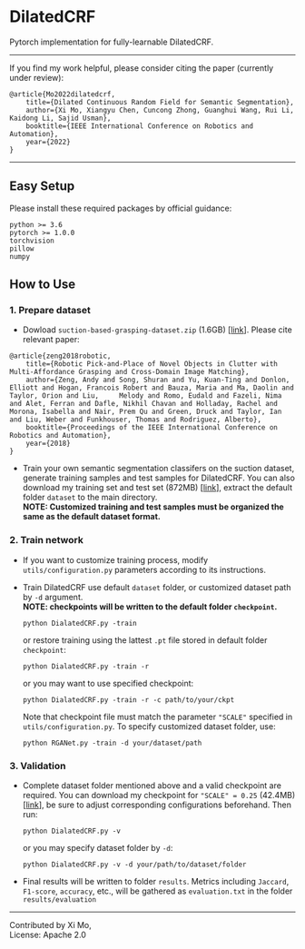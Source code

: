 # DilatedCRF
Pytorch implementation for fully-learnable DilatedCRF. 
***********************************
If you find my work helpful, please consider citing the paper (currently under review):
```
@article{Mo2022dilatedcrf,
    title={Dilated Continuous Random Field for Semantic Segmentation},  
    author={Xi Mo, Xiangyu Chen, Cuncong Zhong, Guanghui Wang, Rui Li, Kaidong Li, Sajid Usman},
    booktitle={IEEE International Conference on Robotics and Automation}, 
    year={2022}  
}
```
***********************************
## Easy Setup
Please install these required packages by official guidance:

`python >= 3.6`   
`pytorch >= 1.0.0`  
`torchvision`   
`pillow`   
`numpy`

## How to Use
### 1. Prepare dataset
* Dowload `suction-based-grasping-dataset.zip` (1.6GB) [[link](https://vision.princeton.edu/projects/2017/arc/)].
Please cite relevant paper:
```
@article{zeng2018robotic, 
    title={Robotic Pick-and-Place of Novel Objects in Clutter with Multi-Affordance Grasping and Cross-Domain Image Matching},  
    author={Zeng, Andy and Song, Shuran and Yu, Kuan-Ting and Donlon, Elliott and Hogan, Francois Robert and Bauza, Maria and Ma, Daolin and Taylor, Orion and Liu,     Melody and Romo, Eudald and Fazeli, Nima and Alet, Ferran and Dafle, Nikhil Chavan and Holladay, Rachel and Morona, Isabella and Nair, Prem Qu and Green, Druck and Taylor, Ian and Liu, Weber and Funkhouser, Thomas and Rodriguez, Alberto},  
    booktitle={Proceedings of the IEEE International Conference on Robotics and Automation}, 
    year={2018}  
}
```
* Train your own semantic segmentation classifers on the suction dataset, generate training samples and test samples for DilatedCRF. You can also download my 
training set and test set (872MB) [[link](https://drive.google.com/file/d/1EhXTVPmgE4mg4ImnKEsd72St2O_zHE2d/view?usp=sharing)], extract the default folder `dataset` to the main directory.   
**NOTE: Customized training and test samples must be organized the same as the default dataset format.**

### 2. Train network
* If you want to customize training process, modify `utils/configuration.py` parameters according to its instructions.
* Train DilatedCRF use default `dataset` folder, or customized dataset path by `-d` argument.   
**NOTE: checkpoints will be written to the default folder `checkpoint`.**
    ```
    python DialatedCRF.py -train
    ```  
    or restore training using the lattest `.pt` file stored in default folder `checkpoint`:
    ```
    python DialatedCRF.py -train -r
    ```
    or you may want to use specified checkpoint:
    ```
    python DialatedCRF.py -train -r -c path/to/your/ckpt
    ```
    Note that checkpoint file must match the parameter `"SCALE"` specified in `utils/configuration.py`. To specify customized dataset folder, use:   
    
    ```
    python RGANet.py -train -d your/dataset/path
    ```
    
### 3. Validation
* Complete dataset folder mentioned above and a valid checkpoint are required. You can download my checkpoint for `"SCALE" = 0.25` (42.4MB) 
[[link](https://drive.google.com/file/d/1fMhrxR9mIx3MthqzI3Z94mxjoOj8knHk/view?usp=sharing)], be sure to adjust corresponding configurations beforehand. Then run:

    ```
    python DialatedCRF.py -v
    ```
    or you may specify dataset folder by `-d`:
    ```
    python DialatedCRF.py -v -d your/path/to/dataset/folder
    ```
* Final results will be written to folder `results`. Metrics including `Jaccard`, `F1-score`, `accuracy`, etc., will be gathered as `evaluation.txt` in the folder `results/evaluation`
********************************** 
Contributed by Xi Mo,   
License: Apache 2.0
